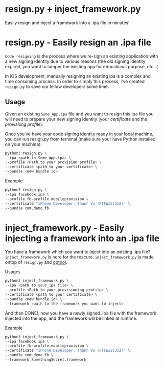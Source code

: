 # resign.py + inject_framework.py 
Easily resign and inject a framework into a .ipa file in minutes!

# resign.py - Easily resign an .ipa file

`Code resigning` is the process where we re-sign an existing application with a new signing identity due to various reasons (the old signing identity expired, you want to tamper the existing app for educational purpose, etc...)

In iOS development, manually resigning an existing ipa is a complex and time consuming process. In order to simply this process, I've created `resign.py` to save our fellow developers some time. 

## Usage

Given an existing `Some_App.ipa` file and you want to resign this ipa file you will need to prepare your new signing identity (your _certificate_ and the _provisiong profile_). 

Once you've have your code signing identity ready in your local machine, you can run resign.py from terminal (make sure your have Python installed on your machine): 

```bash
python3 resign.py \
--ipa <path to Some_App.ipa> \
--profile <Path to your provision profile> \
--certificate <path to your certificate> \
--bundle <new bundle id>
```

Example:
```bash
python3 resign.py \
--ipa facebook.ipa \
--profile fb-profile.mobileprovision \
--certificate "iPhone Developer: Thanh Vu (FTFWZ27352)" \
--bundle com.demo.fb
```

# inject_framework.py - Easily injecting a framework into an .ipa file
You have a framework which you want to inject into an existing .ipa file? `inject_framework.py` is here for the rescure. 
`inject_framework.py` is made ontop of `resign.py` and [optool](https://github.com/alexzielenski/optool). 


Usages
```bash
python3 inject_framework.py \
--ipa <path to your_ipa file> \
--profile <Path to your provisioning profile> \
--certificate <path to your certificate> \
--bundle <new bundle id> \
--framework <path to the framework you want to inject>
```

And then DONE!, now you have a newly signed .ipa file with the framework injected into the app, and the framework will be linked at runtime.

Example
```bash
python3 inject_framework.py \
--ipa facebook.ipa \
--profile fb-profile.mobileprovision \
--certificate "iPhone Developer: Thanh Vu (FTFWZ27352)" \
--bundle com.demo.fb \
--framework SomethingSecret.framework
```


